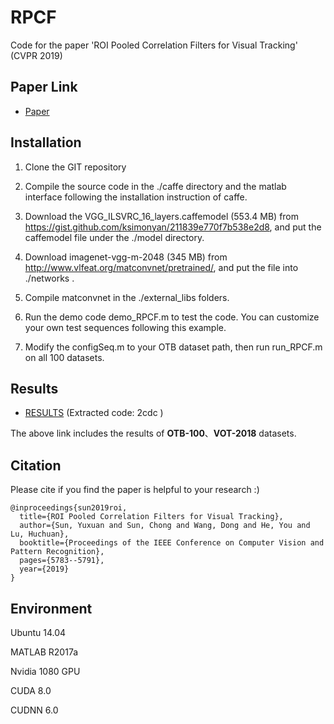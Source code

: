 RPCF
==
Code for the paper 'ROI Pooled Correlation Filters for Visual Tracking' (CVPR 2019)

Paper Link
---
* [Paper](https://arxiv.org/pdf/1911.01668.pdf)


Installation
---

1. Clone the GIT repository

2. Compile the source code in the ./caffe directory and the matlab interface following the installation instruction of caffe.

3. Download the VGG_ILSVRC_16_layers.caffemodel (553.4 MB) from https://gist.github.com/ksimonyan/211839e770f7b538e2d8, and put the caffemodel file under the ./model directory.

4. Download imagenet-vgg-m-2048 (345 MB) from http://www.vlfeat.org/matconvnet/pretrained/, and put the file into ./networks . 

5. Compile matconvnet in the ./external_libs folders.

6. Run the demo code demo_RPCF.m to test the code. You can customize your own test sequences following this example.

7. Modify the configSeq.m to your OTB dataset path, then run run_RPCF.m on all 100 datasets.


Results
---
* [RESULTS](https://pan.baidu.com/s/1eUDp4lXmtdo9awIVGE6Vaw)  (Extracted code: 2cdc )
 
 The above link includes the results of **OTB-100**、**VOT-2018** datasets.


Citation
---
Please cite if you find the paper is helpful to your research :)
```
@inproceedings{sun2019roi,
  title={ROI Pooled Correlation Filters for Visual Tracking},
  author={Sun, Yuxuan and Sun, Chong and Wang, Dong and He, You and Lu, Huchuan},
  booktitle={Proceedings of the IEEE Conference on Computer Vision and Pattern Recognition},
  pages={5783--5791},
  year={2019}
}
```


Environment
---
Ubuntu 14.04

MATLAB R2017a

Nvidia 1080 GPU

CUDA 8.0

CUDNN 6.0

